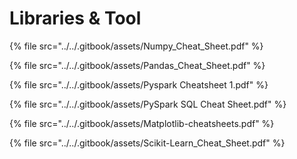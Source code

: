 # Libraries & Tool

{% file src="../../.gitbook/assets/Numpy_Cheat_Sheet.pdf" %}

{% file src="../../.gitbook/assets/Pandas_Cheat_Sheet.pdf" %}

{% file src="../../.gitbook/assets/Pyspark Cheatsheet 1.pdf" %}

{% file src="../../.gitbook/assets/PySpark SQL Cheat Sheet.pdf" %}

{% file src="../../.gitbook/assets/Matplotlib-cheatsheets.pdf" %}

{% file src="../../.gitbook/assets/Scikit-Learn_Cheat_Sheet.pdf" %}
